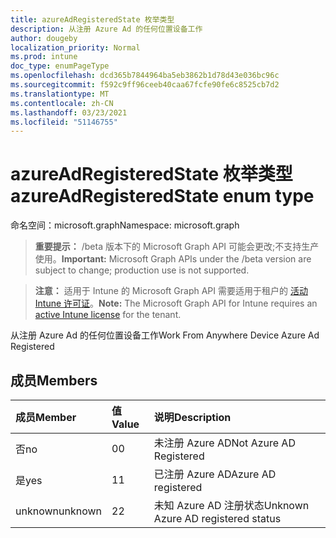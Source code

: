 ```yaml
---
title: azureAdRegisteredState 枚举类型
description: 从注册 Azure Ad 的任何位置设备工作
author: dougeby
localization_priority: Normal
ms.prod: intune
doc_type: enumPageType
ms.openlocfilehash: dcd365b7844964ba5eb3862b1d78d43e036bc96c
ms.sourcegitcommit: f592c9ff96ceeb40caa67fcfe90fe6c8525cb7d2
ms.translationtype: MT
ms.contentlocale: zh-CN
ms.lasthandoff: 03/23/2021
ms.locfileid: "51146755"
---
```

# <a name="azureadregisteredstate-enum-type"></a><span data-ttu-id="59a8a-103">azureAdRegisteredState 枚举类型</span><span class="sxs-lookup"><span data-stu-id="59a8a-103">azureAdRegisteredState enum type</span></span>

<span data-ttu-id="59a8a-104">命名空间：microsoft.graph</span><span class="sxs-lookup"><span data-stu-id="59a8a-104">Namespace: microsoft.graph</span></span>

> <span data-ttu-id="59a8a-105">**重要提示：** /beta 版本下的 Microsoft Graph API 可能会更改;不支持生产使用。</span><span class="sxs-lookup"><span data-stu-id="59a8a-105">**Important:** Microsoft Graph APIs under the /beta version are subject to change; production use is not supported.</span></span>

> <span data-ttu-id="59a8a-106">**注意：** 适用于 Intune 的 Microsoft Graph API 需要适用于租户的 [活动 Intune 许可证](https://go.microsoft.com/fwlink/?linkid=839381)。</span><span class="sxs-lookup"><span data-stu-id="59a8a-106">**Note:** The Microsoft Graph API for Intune requires an [active Intune license](https://go.microsoft.com/fwlink/?linkid=839381) for the tenant.</span></span>

<span data-ttu-id="59a8a-107">从注册 Azure Ad 的任何位置设备工作</span><span class="sxs-lookup"><span data-stu-id="59a8a-107">Work From Anywhere Device Azure Ad Registered</span></span>

## <a name="members"></a><span data-ttu-id="59a8a-108">成员</span><span class="sxs-lookup"><span data-stu-id="59a8a-108">Members</span></span>
|<span data-ttu-id="59a8a-109">成员</span><span class="sxs-lookup"><span data-stu-id="59a8a-109">Member</span></span>|<span data-ttu-id="59a8a-110">值</span><span class="sxs-lookup"><span data-stu-id="59a8a-110">Value</span></span>|<span data-ttu-id="59a8a-111">说明</span><span class="sxs-lookup"><span data-stu-id="59a8a-111">Description</span></span>|
|:---|:---|:---|
|<span data-ttu-id="59a8a-112">否</span><span class="sxs-lookup"><span data-stu-id="59a8a-112">no</span></span>|<span data-ttu-id="59a8a-113">0</span><span class="sxs-lookup"><span data-stu-id="59a8a-113">0</span></span>|<span data-ttu-id="59a8a-114">未注册 Azure AD</span><span class="sxs-lookup"><span data-stu-id="59a8a-114">Not Azure AD Registered</span></span>|
|<span data-ttu-id="59a8a-115">是</span><span class="sxs-lookup"><span data-stu-id="59a8a-115">yes</span></span>|<span data-ttu-id="59a8a-116">1</span><span class="sxs-lookup"><span data-stu-id="59a8a-116">1</span></span>|<span data-ttu-id="59a8a-117">已注册 Azure AD</span><span class="sxs-lookup"><span data-stu-id="59a8a-117">Azure AD registered</span></span>|
|<span data-ttu-id="59a8a-118">unknown</span><span class="sxs-lookup"><span data-stu-id="59a8a-118">unknown</span></span>|<span data-ttu-id="59a8a-119">2</span><span class="sxs-lookup"><span data-stu-id="59a8a-119">2</span></span>|<span data-ttu-id="59a8a-120">未知 Azure AD 注册状态</span><span class="sxs-lookup"><span data-stu-id="59a8a-120">Unknown Azure AD registered status</span></span>|




